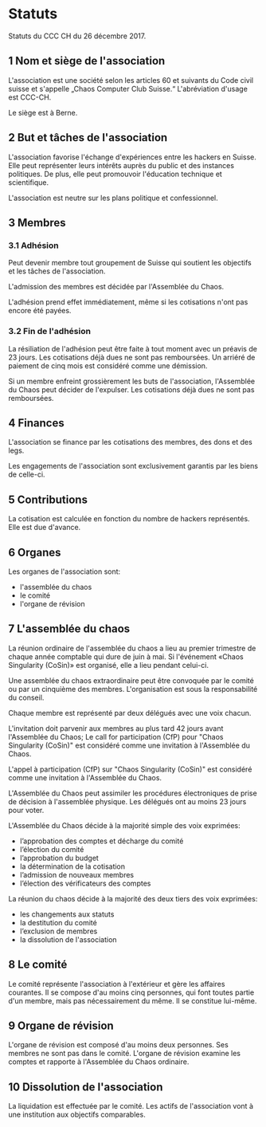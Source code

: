 # Statuts

Statuts du CCC CH du 26 décembre 2017.

## 1 Nom et siège de l'association

L'association est une société selon les articles 60 et suivants du Code civil suisse et s'appelle „Chaos Computer Club Suisse.“ L'abréviation d'usage est CCC-CH.

Le siège est à Berne.

## 2 But et tâches de l'association

L'association favorise l'échange d'expériences entre les hackers en Suisse. Elle peut représenter leurs intérêts auprès du public et des instances politiques. De plus, elle peut promouvoir l'éducation technique et scientifique.

L'association est neutre sur les plans politique et confessionnel.

## 3 Membres

### 3.1 Adhésion

Peut devenir membre tout groupement de Suisse qui soutient les objectifs et les tâches de l'association.

L'admission des membres est décidée par l'Assemblée du Chaos.

L'adhésion prend effet immédiatement, même si les cotisations n'ont pas encore été payées.

### 3.2 Fin de l'adhésion

La résiliation de l'adhésion peut être faite à tout moment avec un préavis de 23 jours. Les cotisations déjà dues ne sont pas remboursées. Un arriéré de paiement de cinq mois est considéré comme une démission.

Si un membre enfreint grossièrement les buts de l'association, l'Assemblée du Chaos peut décider de l'expulser. Les cotisations déjà dues ne sont pas remboursées.

## 4 Finances

L'association se finance par les cotisations des membres, des dons et des legs.

Les engagements de l'association sont exclusivement garantis par les biens de celle-ci.

## 5 Contributions

La cotisation est calculée en fonction du nombre de hackers représentés. Elle est due d'avance.

## 6 Organes

Les organes de l'association sont:

- l'assemblée du chaos
- le comité
- l'organe de révision

## 7 L'assemblée du chaos

La réunion ordinaire de l'assemblée du chaos a lieu au premier trimestre de chaque année comptable qui dure de juin à mai. Si l'événement «Chaos Singularity (CoSin)» est organisé, elle a lieu pendant celui-ci.

Une assemblée du chaos extraordinaire peut être convoquée par le comité ou par un cinquième des membres. L'organisation est sous la responsabilité du conseil.

Chaque membre est représenté par deux délégués avec une voix chacun.

L'invitation doit parvenir aux membres au plus tard 42 jours avant l'Assemblée du Chaos; Le call for participation (CfP) pour "Chaos Singularity (CoSin)" est considéré comme une invitation à l'Assemblée du Chaos.

L'appel à participation (CfP) sur "Chaos Singularity (CoSin)" est considéré comme une invitation à l'Assemblée du Chaos.

L'Assemblée du Chaos peut assimiler les procédures électroniques de prise de décision à l'assemblée physique. Les délégués ont au moins 23 jours pour voter.

L'Assemblée du Chaos décide à la majorité simple des voix exprimées:

- l’approbation des comptes et décharge du comité
- l’élection du comité
- l’approbation du budget
- la détermination de la cotisation
- l’admission de nouveaux membres
- l’élection des vérificateurs des comptes

La réunion du chaos décide à la majorité des deux tiers des voix exprimées:

- les changements aux statuts
- la destitution du comité
- l’exclusion de membres
- la dissolution de l'association

## 8 Le comité

Le comité représente l'association à l'extérieur et gère les affaires courantes. Il se compose d'au moins cinq personnes, qui font toutes partie d'un membre, mais pas nécessairement du même. Il se constitue lui-même.

## 9 Organe de révision

L'organe de révision est composé d'au moins deux personnes. Ses membres ne sont pas dans le comité. L'organe de révision examine les comptes et rapporte à l'Assemblée du Chaos ordinaire.

## 10 Dissolution de l'association

La liquidation est effectuée par le comité. Les actifs de l'association vont à une institution aux objectifs comparables.
